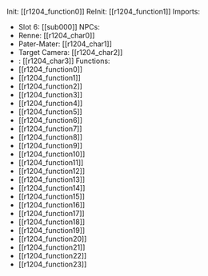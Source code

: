 Init: [[r1204_function0]]
ReInit: [[r1204_function1]]
Imports:
- Slot 6: [[sub000]]
NPCs:
- Renne: [[r1204_char0]]
- Pater-Mater: [[r1204_char1]]
- Target Camera: [[r1204_char2]]
-  : [[r1204_char3]]
Functions:
- [[r1204_function0]]
- [[r1204_function1]]
- [[r1204_function2]]
- [[r1204_function3]]
- [[r1204_function4]]
- [[r1204_function5]]
- [[r1204_function6]]
- [[r1204_function7]]
- [[r1204_function8]]
- [[r1204_function9]]
- [[r1204_function10]]
- [[r1204_function11]]
- [[r1204_function12]]
- [[r1204_function13]]
- [[r1204_function14]]
- [[r1204_function15]]
- [[r1204_function16]]
- [[r1204_function17]]
- [[r1204_function18]]
- [[r1204_function19]]
- [[r1204_function20]]
- [[r1204_function21]]
- [[r1204_function22]]
- [[r1204_function23]]
